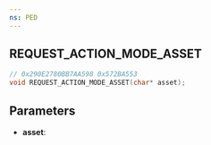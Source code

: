 ```yaml
---
ns: PED
---
```

## REQUEST_ACTION_MODE_ASSET

```c
// 0x290E2780BB7AA598 0x572BA553
void REQUEST_ACTION_MODE_ASSET(char* asset);
```


## Parameters
* **asset**: 

